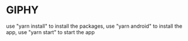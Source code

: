 # GIPHY
use "yarn install" to install the packages,
use "yarn android" to install the app,
use "yarn start" to start the app

